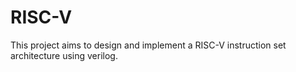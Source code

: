 # RISC-V
This project aims to design and implement a RISC-V instruction set architecture using verilog.
